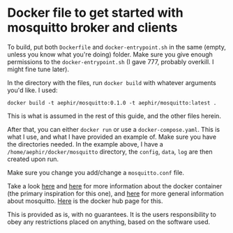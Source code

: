 # Docker file to get started with mosquitto broker and clients

To build, put both `Dockerfile` and `docker-entrypoint.sh` in the same (empty, unless you know what you're doing) folder. Make sure you give enough permissions to the `docker-entrypoint.sh` (I gave 777, probably overkill. I might fine tune later).

In the directory with the files, run `docker build` with whatever arguments you'd like. I used:

```
docker build -t aephir/mosquitto:0.1.0 -t aephir/mosquitto:latest .
```
This is what is assumed in the rest of this guide, and the other files herein.

After that, you can either `docker run` or use a `docker-compose.yaml`. This is what I use, and what I have provided an example of. Make sure you have the directories needed. In the example above, I have a `/home/aephir/docker/mosquitto` directory, the `config`, `data`, `log` are then created upon run.

Make sure you change you add/change a `mosquitto.conf` file.

Take a look [here](https://github.com/eclipse/mosquitto/tree/master/docker/1.4.14) and [here](https://hub.docker.com/_/eclipse-mosquitto/) for more information about the docker container (the primary inspiration for this one), and [here](https://mosquitto.org/) for more general information about mosquitto. [Here](https://hub.docker.com/r/aephir/mosquitto/) is the docker hub page for this.

This is provided as is, with no guarantees. It is the users responsibility to obey any restrictions placed on anything, based on the software used.
